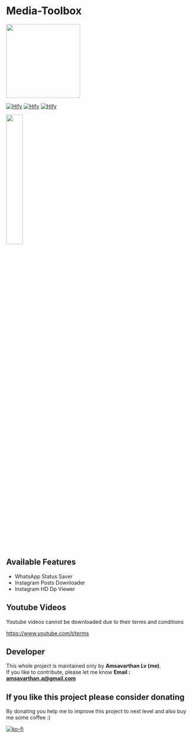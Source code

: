 # Media-Toolbox

<img src="https://github.com/lvamsavarthan/Media-Toolbox/blob/master/app/src/main/ic_launcher-web.png" height="200" width="200">

[![Hify](https://forthebadge.com/images/badges/built-by-developers.svg)](https://lvamsavarthan.github.io/lvstore/hify.html)
[![Hify](https://forthebadge.com/images/badges/built-with-love.svg)](https://lvamsavarthan.github.io/lvstore/hify.html)
[![Hify](https://forthebadge.com/images/badges/built-for-android.svg)](https://lvamsavarthan.github.io/lvstore/hify.html)
<br>

<p align="left">
<a href="https://play.google.com/store/apps/details?id=com.amsavarthan.apps.media_toolbox"><img src="https://cdn.rawgit.com/steverichey/google-play-badge-svg/master/img/en_get.svg" width="30%"></a>
</p>

## Available Features

* WhatsApp Status Saver
* Instagram Posts Downloader
* Instagram HD Dp Viewer

## Youtube Videos

Youtube videos cannot be downloaded due to their terms and conditions

https://www.youtube.com/t/terms

## Developer

This whole project is maintained only by **Amsavarthan Lv (me)**.<br>
If you like to contribute, please let me know
<B>Email : amsavarthan.a@gmail.com</B>

## If you like this project please consider donating
By donating you help me to improve this project to next level and also buy me some coffee :)

[![ko-fi](https://www.ko-fi.com/img/githubbutton_sm.svg)](https://ko-fi.com/O4O3UL82)
